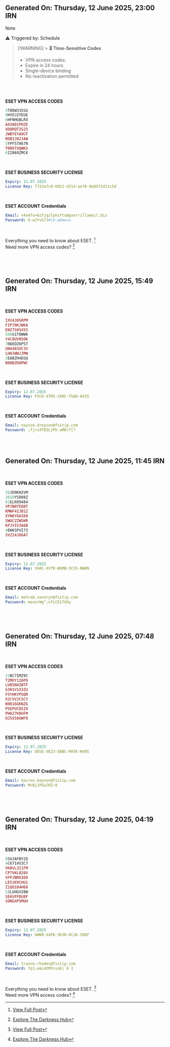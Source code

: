 #

## Generated On: Thursday, 12 June 2025, 23:00 IRN

> [!NOTE]
> ⚠️ Triggered by: Schedule

> [!WARNING] > **⏳ Time-Sensitive Codes**
>
> - VPN access codes:
> - Expire in 24 hours
> - Single-device binding
> - No reactivation permitted

<br><br />

**ESET VPN ACCESS CODES**

```ruby
3T0DW33SSG
9HYDJZYEUE
6HFNHGBLRX
A43AD1PHZE
XDQRQT2G25
JWBYEYA9CF
RDB3J82JAW
5YPF57A67N
T006TXQWKS
6II069ZMCK
```

<br />

**ESET BUSINESS SECURITY LICENSE**

```yml
Expiry: 12.07.2025
License Key: f723a7c0-6922-4214-ae78-8e85f2d11c5d
```

<br />

**ESET ACCOUNT Credentials**

```yml
Email: v4o47u+6zfjqzlpksfto@guerrillamail.biz
Password: 6-wJYvk7J#|U.pGmo=u
```

<br />

Everything you need to know about ESET. [^1]  
Need more VPN access codes? [^2]

<br><br />

#

## Generated On: Thursday, 12 June 2025, 15:49 IRN

<br />

**ESET VPN ACCESS CODES**

```ruby
IXV4J0SRPM
FIP70KJWKA
ENZ7S0SX55
586G1T8WW6
Y4C8UV05OK
7HDEDZ6PST
UN4483XC3V
LHHJWWJJMW
2EABZH4EGQ
B00BZDOPWC
```

<br />

**ESET BUSINESS SECURITY LICENSE**

```yml
Expiry: 12.07.2025
License Key: F5CD-XTRS-CKNC-TSAD-AX3S
```

<br />

**ESET ACCOUNT Credentials**

```yml
Email: nayson.dreyson@fsitip.com
Password: ;fj>sXTB3L}Pb_wMK(f[7
```

<br><br />

## Generated On: Thursday, 12 June 2025, 11:45 IRN

<br />

**ESET VPN ACCESS CODES**

```ruby
38JD9KH2VM
3018YSO08Z
61ELK09484
VPJN07EQ8T
KMWF4IJB1Z
XYN6YGU3X0
SWUCZZW5HR
KPJVIV3A6B
4EW6SPVI73
SVZI4J66AT
```

<br />

**ESET BUSINESS SECURITY LICENSE**

```yml
Expiry: 12.07.2025
License Key: S9AC-XVTR-WSMB-5CVS-NW8N
```

<br />

**ESET ACCOUNT Credentials**

```yml
Email: mehrab.severyn@fsitip.com
Password: mexnrWg^;n7LCE17UXy
```

<br></br>

#

## Generated On: Thursday, 12 June 2025, 07:48 IRN

<br  />

**ESET VPN ACCESS CODES**

```ruby
23BC7IMZ9C
T2MXY126PO
LU0SN4ZWTF
G3H1V1X3ZU
FSYHKYPGQR
X2CVVJCSCY
N9D16GKNZG
PSEPUCDIZ4
PH627K0UFM
OJ5SS8UWF8
```

<br />

**ESET BUSINESS SECURITY LICENSE**

```yml
Expiry: 12.07.2025
License Key: DEUG-XK23-EBBC-RH7K-HU9S
```

<br />

**ESET ACCOUNT Credentials**

```yml
Email: kairen.keyvon@fsitip.com
Password: M<Bj1PGalRZ:0
```

<br></br>

#

## Generated On: Thursday, 12 June 2025, 04:19 IRN

<br  />

**ESET VPN ACCESS CODES**

```ruby
0SUJAFBY2O
4C67I4V3C7
VK8VL3I1FM
CP7VKL828V
VFPJBMX3O9
LE51K9CHU1
Z1QO184H68
5JLUHGV28W
SE6VFFDU8F
SONGXP5MUH
```

<br />

**ESET BUSINESS SECURITY LICENSE**

```yml
Expiry: 12.07.2025
License Key: 6WN9-X4FD-SK3R-KCJK-SDDF
```

<br />

**ESET ACCOUNT Credentials**

```yml
Email: travon.rhodes@fsitip.com
Password: Tp1;e&LHtMYssnb|`6`2
```

<br />

Everything you need to know about ESET. [^1]  
Need more VPN access codes? [^2]

[^1]: [View Full Post](https://t.me/F_NiREvil/2113)

[^2]: [Explore The Darkness Hub](https://t.me/Eset_key_trial)
